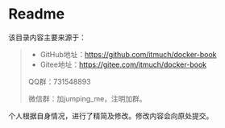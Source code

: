 # Readme

该目录内容主要来源于：

> * GitHub地址：<https://github.com/itmuch/docker-book>
> * Gitee地址：<https://gitee.com/itmuch/docker-book>
>
> QQ群：731548893
>
> 微信群：加jumping_me，注明加群。

个人根据自身情况，进行了精简及修改。修改内容会向原处提交。